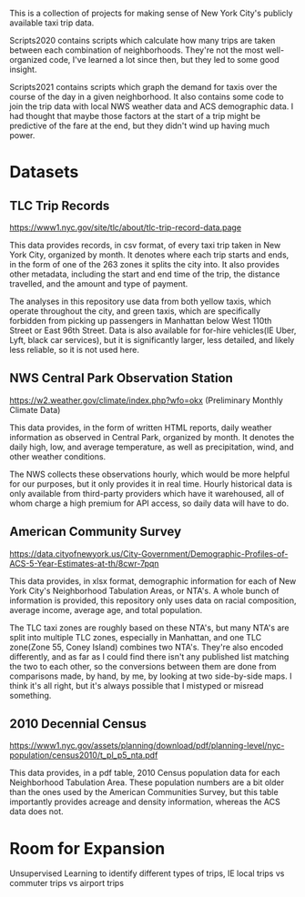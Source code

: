 This is a collection of projects for making sense of New York City's publicly available taxi trip data.

Scripts2020 contains scripts which calculate how many trips are taken between each combination of neighborhoods. They're not the most well-organized code, I've learned a lot since then, but they led to some good insight.

Scripts2021 contains scripts which graph the demand for taxis over the course of the day in a given neighborhood. It also contains some code to join the trip data with local NWS weather data and ACS demographic data. I had thought that maybe those factors at the start of a trip might be predictive of the fare at the end, but they didn't wind up having much power.

# Datasets

## TLC Trip Records

https://www1.nyc.gov/site/tlc/about/tlc-trip-record-data.page

This data provides records, in csv format, of every taxi trip taken in New York City, organized by month. It denotes where each trip starts and ends, in the form of one of the 263 zones it splits the city into. It also provides other metadata, including the start and end time of the trip, the distance travelled, and the amount and type of payment.

The analyses in this repository use data from both yellow taxis, which operate throughout the city, and green taxis, which are specifically forbidden from picking up passengers in Manhattan below West 110th Street or East 96th Street. Data is also available for for-hire vehicles(IE Uber, Lyft, black car services), but it is significantly larger, less detailed, and likely less reliable, so it is not used here.

## NWS Central Park Observation Station

https://w2.weather.gov/climate/index.php?wfo=okx (Preliminary Monthly Climate Data)

This data provides, in the form of written HTML reports, daily weather information as observed in Central Park, organized by month. It denotes the daily high, low, and average temperature, as well as precipitation, wind, and other weather conditions.

The NWS collects these observations hourly, which would be more helpful for our purposes, but it only provides it in real time. Hourly historical data is only available from third-party providers which have it warehoused, all of whom charge a high premium for API access, so daily data will have to do.

## American Community Survey

https://data.cityofnewyork.us/City-Government/Demographic-Profiles-of-ACS-5-Year-Estimates-at-th/8cwr-7pqn

This data provides, in xlsx format, demographic information for each of New York City's Neighborhood Tabulation Areas, or NTA's. A whole bunch of information is provided, this repository only uses data on racial composition, average income, average age, and total population.

The TLC taxi zones are roughly based on these NTA's, but many NTA's are split into multiple TLC zones, especially in Manhattan, and one TLC zone(Zone 55, Coney Island) combines two NTA's. They're also encoded differently, and as far as I could find there isn't any published list matching the two to each other, so the conversions between them are done from comparisons made, by hand, by me, by looking at two side-by-side maps. I think it's all right, but it's always possible that I mistyped or misread something.

## 2010 Decennial Census

https://www1.nyc.gov/assets/planning/download/pdf/planning-level/nyc-population/census2010/t_pl_p5_nta.pdf

This data provides, in a pdf table, 2010 Census population data for each Neighborhood Tabulation Area. These population numbers are a bit older than the ones used by the American Communities Survey, but this table importantly provides acreage and density information, whereas the ACS data does not.

# Room for Expansion

Unsupervised Learning to identify different types of trips, IE local trips vs commuter trips vs airport trips
